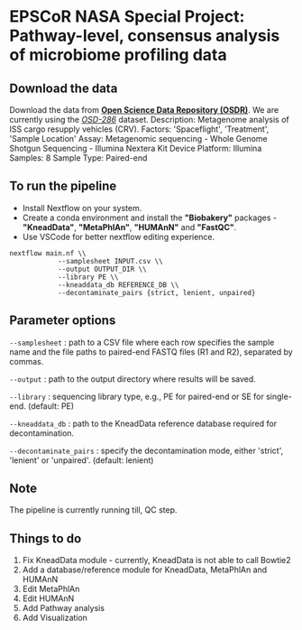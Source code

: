 # EPSCoR NASA Special Project: Pathway-level, consensus analysis of microbiome profiling data

## Download the data

Download the data from [**Open Science Data Repository (OSDR)**](https://www.nasa.gov/osdr/). We are currently using the [_OSD-286_](https://osdr.nasa.gov/bio/repo/data/studies/OSD-286) dataset.
Description: Metagenome analysis of ISS cargo resupply vehicles (CRV).
Factors: 'Spaceflight', 'Treatment', 'Sample Location'
Assay: Metagenomic sequencing - Whole Genome Shotgun Sequencing - Illumina Nextera Kit
Device Platform: Illumina
Samples: 8
Sample Type: Paired-end

## To run the pipeline

- Install Nextflow on your system.
- Create a conda environment and install the **"Biobakery"** packages - **"KneadData"**, **"MetaPhlAn"**, **"HUMAnN"** and **"FastQC"**.
- Use VSCode for better nextflow editing experience.

```
nextflow main.nf \\
            --samplesheet INPUT.csv \\
            --output OUTPUT_DIR \\
            --library PE \\
            --kneaddata_db REFERENCE_DB \\
            --decontaminate_pairs {strict, lenient, unpaired}
```

## Parameter options

`--samplesheet` : path to a CSV file where each row specifies the sample name and the file paths to paired-end FASTQ files (R1 and R2), separated by commas.

`--output` : path to the output directory where results will be saved.

`--library` : sequencing library type, e.g., PE for paired-end or SE for single-end. (default: PE)

`--kneaddata_db` : path to the KneadData reference database required for decontamination.

`--decontaminate_pairs` : specify the decontamination mode, either 'strict', 'lenient' or 'unpaired'. (default: lenient)

## Note

The pipeline is currently running till, QC step.

## Things to do

1. Fix KneadData module - currently, KneadData is not able to call Bowtie2
2. Add a database/reference module for KneadData, MetaPhlAn and HUMAnN
3. Edit MetaPhlAn
4. Edit HUMAnN
5. Add Pathway analysis
6. Add Visualization
